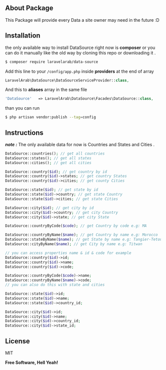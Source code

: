About Package
----
This Package will provide every Data a site owner may need in the future :D

Installation
----
the only available way to install DataSource right now is **composer** or you can do it manually like the old way by cloning this repo or downloading it .

```sh
$ composer require laravelarab/data-source
```

Add this line to your `/config/app.php` inside **providers** at the end of array

```php
LaravelArab\DataSource\DataSourceServiceProvider::class,
```
And this to **aliases** array in the same file
```php
'DataSource'   => LaravelArab\DataSource\Facades\DataSource::class,
```
than you can run 
```sh
$ php artisan vendor:publish --tag=config
```

Instructions
----
_**note :**_ The only available data for now is Countries and States and Cities .
```php
DataSource::countries(); // get all countries
DataSource::states(); // get all states
DataSource::cities(); // get all cities

DataSource::country($id); // get country by id
DataSource::country($id)->states; // get country States
DataSource::country($id)->cities; // get county Cities

DataSource::state($id); // get state by id
DataSource::state($id)->country; // get state Country
DataSource::state($id)->cities; // get state Cities

DataSource::city($id); // get city by id
DataSource::city($id)->country; // get city Country
DataSource::city($id)->state; // get city State

DataSource::countryByCode($code); // get Country by code e.g: MA

DataSource::countryByName($name); // get Country by name e.g: Morocco
DataSource::stateByName($name); // get State by name e.g: Tangier-Tetouan
DataSource::cityByName($name); // get City by name e.g: Titwan

// you can access properties name & id & code for example
DataSource::country($id)->id;
DataSource::country($id)->name;
DataSource::country($id)->code;

DataSource::countryByCode($code)->name;
DataSource::countryByName($name)->code;
// you can also do this with state and cities

DataSource::state($id)->id;
DataSource::state($id)->name;
DataSource::state($id)->country_id;

DataSource::city($id)->id;
DataSource::city($id)->name;
DataSource::city($id)->country_id;
DataSource::city($id)->state_id;
```

License
----

MIT


**Free Software, Hell Yeah!**